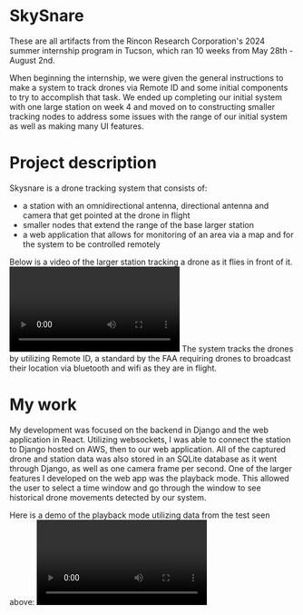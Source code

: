 # SkySnare
These are all artifacts from the Rincon Research Corporation's 2024 summer internship program in Tucson, which ran 10 weeks from May 28th - August 2nd.

When beginning the internship, we were given the general instructions to make a system to track drones via Remote ID and some initial components to try to accomplish that task. We ended up completing our initial system with one large station on week 4 and moved on to constructing smaller tracking nodes to address some issues with the range of our initial system as well as making many UI features.

# Project description
Skysnare is a drone tracking system that consists of:
- a station with an omnidirectional antenna, directional antenna and camera that get pointed at the drone in flight
- smaller nodes that extend the range of the base larger station
- a web application that allows for monitoring of an area via a map and for the system to be controlled remotely

Below is a video of the larger station tracking a drone as it flies in front of it.
![](drone_flight.mp4)
The system tracks the drones by utilizing Remote ID, a standard by the FAA requiring drones to broadcast their location via bluetooth and wifi as they are in flight.
# My work
My development was focused on the backend in Django and the web application in React.
Utilizing websockets, I was able to connect the station to Django hosted on AWS, then to our web application. 
All of the captured drone and station data was also stored in an SQLite database as it went through Django, as well as one camera frame per second.
One of the larger features I developed on the web app was the playback mode. This allowed the user to select a time window and go through the window to see historical drone movements detected by our system.

Here is a demo of the playback mode utilizing data from the test seen above:
![](playback_mode.mp4)

